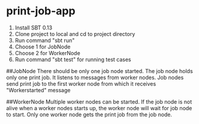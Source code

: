 # print-job-app
1. Install SBT 0.13
2. Clone project to local and cd to project directory
3. Run command "sbt run"
4. Choose 1 for JobNode
5. Choose 2 for WorkerNode
6. Run command "sbt test" for running test cases

##JobNode
There should be only one job node started. The job node holds only one print job. It listens to messages from worker nodes. Job nodes send print job to the first worker node from which it receives "Workerstarted" message

##WorkerNode
Multiple worker nodes can be started. If the job node is not alive when a worker nodes starts up, the worker node will wait for job node to start. Only one worker node gets the print job from the job node.

